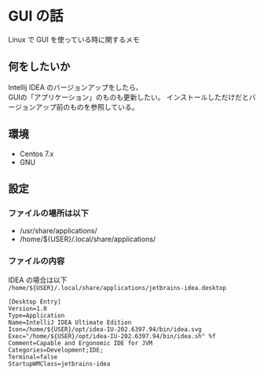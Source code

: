 # GUI の話

Linux で GUI  を使っている時に関するメモ  

## 何をしたいか
Intellij IDEA のバージョンアップをしたら、  
GUIの「アプリケーション」のものも更新したい。
インストールしただけだとバージョンアップ前のものを参照している。

## 環境
- Centos 7.x
- GNU

## 設定
### ファイルの場所は以下
- /usr/share/applications/
- /home/${USER}/.local/share/applications/

### ファイルの内容
IDEA の場合は以下  
`/home/${USER}/.local/share/applications/jetbrains-idea.desktop`
```
[Desktop Entry]
Version=1.0
Type=Application
Name=IntelliJ IDEA Ultimate Edition
Icon=/home/${USER}/opt/idea-IU-202.6397.94/bin/idea.svg
Exec="/home/${USER}/opt/idea-IU-202.6397.94/bin/idea.sh" %f
Comment=Capable and Ergonomic IDE for JVM
Categories=Development;IDE;
Terminal=false
StartupWMClass=jetbrains-idea
```